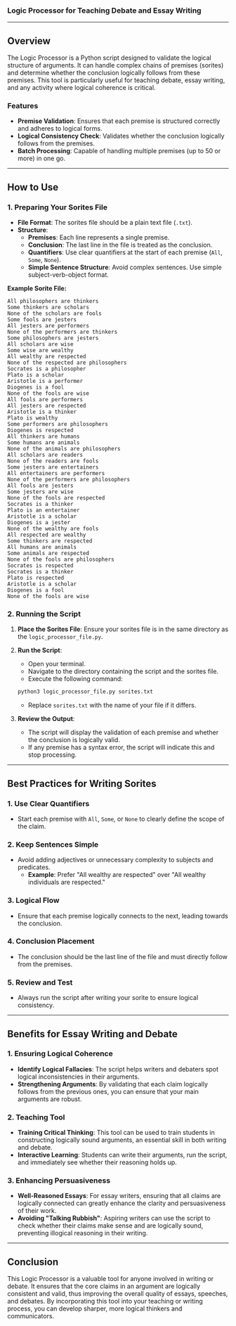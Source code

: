 ### Logic Processor for Teaching Debate and Essay Writing

---

## **Overview**

The Logic Processor is a Python script designed to validate the logical structure of arguments. It can handle complex chains of premises (sorites) and determine whether the conclusion logically follows from these premises. This tool is particularly useful for teaching debate, essay writing, and any activity where logical coherence is critical.

### **Features**
- **Premise Validation**: Ensures that each premise is structured correctly and adheres to logical forms.
- **Logical Consistency Check**: Validates whether the conclusion logically follows from the premises.
- **Batch Processing**: Capable of handling multiple premises (up to 50 or more) in one go.

---

## **How to Use**

### **1. Preparing Your Sorites File**

- **File Format**: The sorites file should be a plain text file (`.txt`).
- **Structure**:
  - **Premises**: Each line represents a single premise.
  - **Conclusion**: The last line in the file is treated as the conclusion.
  - **Quantifiers**: Use clear quantifiers at the start of each premise (`All`, `Some`, `None`).
  - **Simple Sentence Structure**: Avoid complex sentences. Use simple subject-verb-object format.

**Example Sorite File:**
```text
All philosophers are thinkers
Some thinkers are scholars
None of the scholars are fools
Some fools are jesters
All jesters are performers
None of the performers are thinkers
Some philosophers are jesters
All scholars are wise
Some wise are wealthy
All wealthy are respected
None of the respected are philosophers
Socrates is a philosopher
Plato is a scholar
Aristotle is a performer
Diogenes is a fool
None of the fools are wise
All fools are performers
All jesters are respected
Aristotle is a thinker
Plato is wealthy
Some performers are philosophers
Diogenes is respected
All thinkers are humans
Some humans are animals
None of the animals are philosophers
All scholars are readers
None of the readers are fools
Some jesters are entertainers
All entertainers are performers
None of the performers are philosophers
All fools are jesters
Some jesters are wise
None of the fools are respected
Socrates is a thinker
Plato is an entertainer
Aristotle is a scholar
Diogenes is a jester
None of the wealthy are fools
All respected are wealthy
Some thinkers are respected
All humans are animals
Some animals are respected
None of the fools are philosophers
Socrates is respected
Socrates is a thinker
Plato is respected
Aristotle is a scholar
Diogenes is a fool
None of the fools are wise
```

### **2. Running the Script**

1. **Place the Sorites File**: Ensure your sorites file is in the same directory as the `logic_processor_file.py`.
2. **Run the Script**:
   - Open your terminal.
   - Navigate to the directory containing the script and the sorites file.
   - Execute the following command:
   ```bash
   python3 logic_processor_file.py sorites.txt
   ```
   - Replace `sorites.txt` with the name of your file if it differs.

3. **Review the Output**:
   - The script will display the validation of each premise and whether the conclusion is logically valid.
   - If any premise has a syntax error, the script will indicate this and stop processing.

---

## **Best Practices for Writing Sorites**

### **1. Use Clear Quantifiers**
- Start each premise with `All`, `Some`, or `None` to clearly define the scope of the claim.

### **2. Keep Sentences Simple**
- Avoid adding adjectives or unnecessary complexity to subjects and predicates.
  - **Example**: Prefer "All wealthy are respected" over "All wealthy individuals are respected."

### **3. Logical Flow**
- Ensure that each premise logically connects to the next, leading towards the conclusion.

### **4. Conclusion Placement**
- The conclusion should be the last line of the file and must directly follow from the premises.

### **5. Review and Test**
- Always run the script after writing your sorite to ensure logical consistency.

---

## **Benefits for Essay Writing and Debate**

### **1. Ensuring Logical Coherence**
- **Identify Logical Fallacies**: The script helps writers and debaters spot logical inconsistencies in their arguments.
- **Strengthening Arguments**: By validating that each claim logically follows from the previous ones, you can ensure that your main arguments are robust.

### **2. Teaching Tool**
- **Training Critical Thinking**: This tool can be used to train students in constructing logically sound arguments, an essential skill in both writing and debate.
- **Interactive Learning**: Students can write their arguments, run the script, and immediately see whether their reasoning holds up.

### **3. Enhancing Persuasiveness**
- **Well-Reasoned Essays**: For essay writers, ensuring that all claims are logically connected can greatly enhance the clarity and persuasiveness of their work.
- **Avoiding "Talking Rubbish"**: Aspiring writers can use the script to check whether their claims make sense and are logically sound, preventing illogical reasoning in their writing.

---

## **Conclusion**

This Logic Processor is a valuable tool for anyone involved in writing or debate. It ensures that the core claims in an argument are logically consistent and valid, thus improving the overall quality of essays, speeches, and debates. By incorporating this tool into your teaching or writing process, you can develop sharper, more logical thinkers and communicators.
